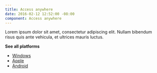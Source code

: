 ```yaml
---
title: Access anywhere
date: 2016-02-12 12:52:00 -08:00
component: Access anywhere
---
```


Lorem ipsum dolor sit amet, consectetur adipiscing elit. Nullam bibendum risus quis ante vehicula, et ultrices mauris luctus.

**See all platforms**

* [Windows](#windows)
* [Apple](#apple)
* [Android](Android)